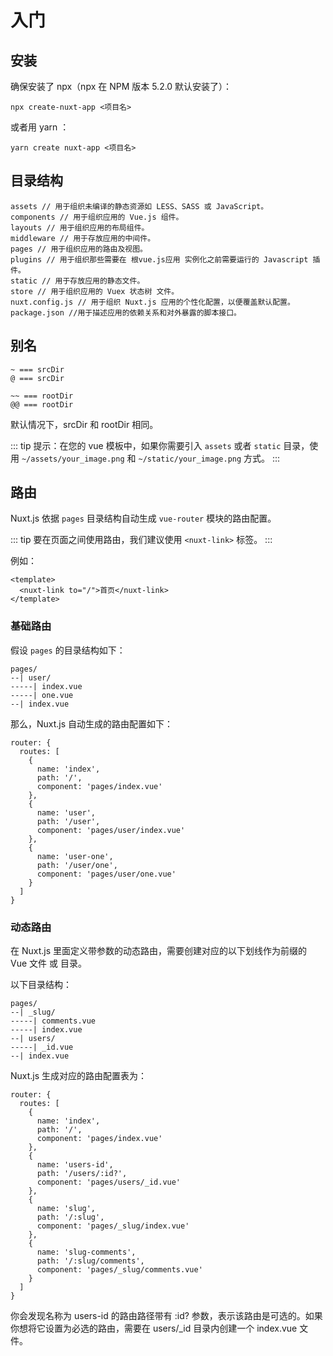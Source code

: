 # 入门

## 安装

确保安装了 npx（npx 在 NPM 版本 5.2.0 默认安装了）：

``` shell:no-line-numbers
npx create-nuxt-app <项目名>
```

或者用 yarn ：<Badge text="推荐" />

``` shell:no-line-numbers
yarn create nuxt-app <项目名>
```

## 目录结构

``` js:no-line-numbers
assets // 用于组织未编译的静态资源如 LESS、SASS 或 JavaScript。
components // 用于组织应用的 Vue.js 组件。
layouts // 用于组织应用的布局组件。
middleware // 用于存放应用的中间件。
pages // 用于组织应用的路由及视图。
plugins // 用于组织那些需要在 根vue.js应用 实例化之前需要运行的 Javascript 插件。
static // 用于存放应用的静态文件。
store // 用于组织应用的 Vuex 状态树 文件。
nuxt.config.js // 用于组织 Nuxt.js 应用的个性化配置，以便覆盖默认配置。
package.json //用于描述应用的依赖关系和对外暴露的脚本接口。
```

## 别名

``` js:no-line-numbers
~ === srcDir
@ === srcDir

~~ === rootDir
@@ === rootDir
```

默认情况下，srcDir 和 rootDir 相同。

::: tip
提示：在您的 vue 模板中，如果你需要引入 `assets` 或者 `static` 目录，使用 `~/assets/your_image.png` 和 `~/static/your_image.png` 方式。
:::

## 路由

Nuxt.js 依据 `pages` 目录结构自动生成 `vue-router` 模块的路由配置。

::: tip
要在页面之间使用路由，我们建议使用 `<nuxt-link>` 标签。
:::

例如：

``` vue:no-line-numbers
<template>
  <nuxt-link to="/">首页</nuxt-link>
</template>
```

### 基础路由

假设 `pages` 的目录结构如下：

``` md:no-line-numbers
pages/
--| user/
-----| index.vue
-----| one.vue
--| index.vue
```

那么，Nuxt.js 自动生成的路由配置如下：

``` js:no-line-numbers
router: {
  routes: [
    {
      name: 'index',
      path: '/',
      component: 'pages/index.vue'
    },
    {
      name: 'user',
      path: '/user',
      component: 'pages/user/index.vue'
    },
    {
      name: 'user-one',
      path: '/user/one',
      component: 'pages/user/one.vue'
    }
  ]
}
```

### 动态路由

在 Nuxt.js 里面定义带参数的动态路由，需要创建对应的以下划线作为前缀的 Vue 文件 或 目录。

以下目录结构：

``` md:no-line-numbers
pages/
--| _slug/
-----| comments.vue
-----| index.vue
--| users/
-----| _id.vue
--| index.vue
```

Nuxt.js 生成对应的路由配置表为：

``` js:no-line-numbers
router: {
  routes: [
    {
      name: 'index',
      path: '/',
      component: 'pages/index.vue'
    },
    {
      name: 'users-id',
      path: '/users/:id?',
      component: 'pages/users/_id.vue'
    },
    {
      name: 'slug',
      path: '/:slug',
      component: 'pages/_slug/index.vue'
    },
    {
      name: 'slug-comments',
      path: '/:slug/comments',
      component: 'pages/_slug/comments.vue'
    }
  ]
}
```

你会发现名称为 users-id 的路由路径带有 :id? 参数，表示该路由是可选的。如果你想将它设置为必选的路由，需要在 users/_id 目录内创建一个 index.vue 文件。
